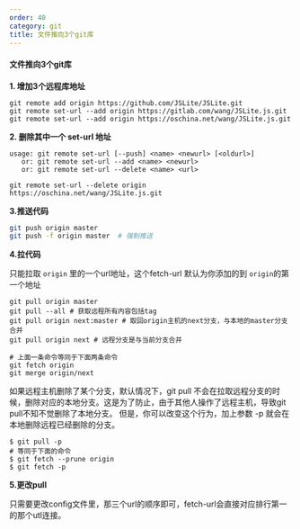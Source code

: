 ```yaml
---
order: 40
category: git
title: 文件推向3个git库
---
```


#### 文件推向3个git库
**1. 增加3个远程库地址**

```shell
git remote add origin https://github.com/JSLite/JSLite.git
git remote set-url --add origin https://gitlab.com/wang/JSLite.js.git
git remote set-url --add origin https://oschina.net/wang/JSLite.js.git
```

**2. 删除其中一个 set-url 地址**

```shell
usage: git remote set-url [--push] <name> <newurl> [<oldurl>]
   or: git remote set-url --add <name> <newurl>
   or: git remote set-url --delete <name> <url>
```

`git remote set-url --delete origin https://oschina.net/wang/JSLite.js.git`

**3.推送代码**

```bash
git push origin master
git push -f origin master  # 强制推送
```

**4.拉代码**

只能拉取 `origin` 里的一个url地址，这个fetch-url
默认为你添加的到 `origin`的第一个地址

```shell
git pull origin master
git pull --all # 获取远程所有内容包括tag
git pull origin next:master # 取回origin主机的next分支，与本地的master分支合并
git pull origin next # 远程分支是与当前分支合并

# 上面一条命令等同于下面两条命令
git fetch origin
git merge origin/next
```

如果远程主机删除了某个分支，默认情况下，git pull 不会在拉取远程分支的时候，删除对应的本地分支。这是为了防止，由于其他人操作了远程主机，导致git pull不知不觉删除了本地分支。
但是，你可以改变这个行为，加上参数 -p 就会在本地删除远程已经删除的分支。

```shell
$ git pull -p
# 等同于下面的命令
$ git fetch --prune origin
$ git fetch -p
```

**5.更改pull**

只需要更改config文件里，那三个url的顺序即可，fetch-url会直接对应排行第一的那个utl连接。
